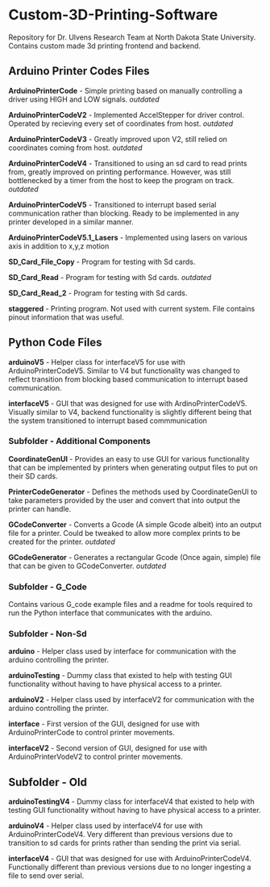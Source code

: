 # Custom-3D-Printing-Software
Repository for Dr. Ulvens Research Team at North Dakota State University. Contains custom made 3d printing frontend and backend.

## Arduino Printer Codes Files

__ArduinoPrinterCode__ - Simple printing based on manually controlling a driver using HIGH and LOW signals. _outdated_ 

__ArduinoPrinterCodeV2__ - Implemented AccelStepper for driver control. Operated by recieving every set of coordinates from host. _outdated_ 

__ArduinoPrinterCodeV3__ - Greatly improved upon V2, still relied on coordinates coming from host. _outdated_ 

__ArduinoPrinterCodeV4__ - Transitioned to using an sd card to read prints from, greatly improved on printing performance. However, was still bottlenecked by a timer from the host to keep the program on track. _outdated_ 

__ArduinoPrinterCodeV5__ - Transitioned to interrupt based serial communication rather than blocking. Ready to be implemented in any printer developed in a similar manner.

__ArduinoPrinterCodeV5.1_Lasers__ - Implemented using lasers on various axis in addition to x,y,z motion

__SD_Card_File_Copy__ - Program for testing with Sd cards.

__SD_Card_Read__ - Program for testing with Sd cards. _outdated_

__SD_Card_Read_2__ - Program for testing with Sd cards.

__staggered__ - Printing program. Not used with current system. File contains pinout information that was useful.

## Python Code Files

__arduinoV5__ - Helper class for interfaceV5 for use with ArduinoPrinterCodeV5. Similar to V4 but functionality was changed to reflect transition from blocking based communication to interrupt based communication.

__interfaceV5__ - GUI that was designed for use with ArdinoPrinterCodeV5. Visually similar to V4, backend functionality is slightly different being that the system transitioned to interrupt based commmunication

### Subfolder - Additional Components

__CoordinateGenUI__ - Provides an easy to use GUI for various functionality that can be implemented by printers when generating output files to put on their SD cards.

__PrinterCodeGenerator__ - Defines the methods used by CoordinateGenUI to take parameters provided by the user and convert that into output the printer can handle.

__GCodeConverter__ - Converts a Gcode (A simple Gcode albeit) into an output file for a printer. Could be tweaked to allow more complex prints to be created for the printer. _outdated_

__GCodeGenerator__ - Generates a rectangular Gcode (Once again, simple) file that can be given to GCodeConverter. _outdated_ 

### Subfolder - G_Code

Contains various G_code example files and a readme for tools required to run the Python interface that communicates with the arduino.

### Subfolder - Non-Sd

__arduino__ - Helper class used by interface for communication with the arduino controlling the printer.

__arduinoTesting__ - Dummy class that existed to help with testing GUI functionality without having to have physical access to a printer.

__arduinoV2__ - Helper class used by interfaceV2 for communication with the arduino controlling the printer.

__interface__ - First version of the GUI, designed for use with ArduinoPrinterCode to control printer movements.

__interfaceV2__ - Second version of GUI, designed for use with ArduinoPrinterVodeV2 to control printer movements.

## Subfolder - Old

__arduinoTestingV4__ - Dummy class for interfaceV4 that existed to help with testing GUI functionality without having to have physical access to a printer.

__arduinoV4__ - Helper class used by interfaceV4 for use with ArduinoPrinterCodeV4. Very different than previous versions due to transition to sd cards for prints rather than sending the print via serial.

__interfaceV4__ - GUI that was designed for use with ArduinoPrinterCodeV4. Functionally different than previous versions due to no longer ingesting a file to send over serial.
